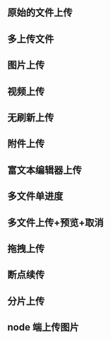 ## 原始的文件上传

## 多上传文件

## 图片上传

## 视频上传

## 无刷新上传

## 附件上传

## 富文本编辑器上传

## 多文件单进度

## 多文件上传+预览+取消

## 拖拽上传

## 断点续传

## 分片上传

## node 端上传图片